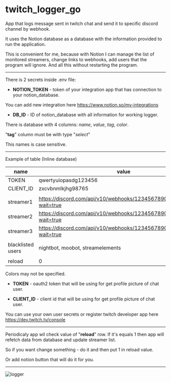 # twitch_logger_go

App that logs message sent in twitch chat and send it to specific discord channel by webhook.

It uses the Notion database as a database with the information provided to run the application.

This is convenient for me, because with Notion I can manage the list of monitored streamers, change links to webhooks, add users that the program will ignore.
And all this without restarting the program.

---

There is 2 secrets inside .env file:

- **NOTION_TOKEN** - token of your integration app that has connection to your notion_database.

You can add new integration here https://www.notion.so/my-integrations

- **DB_ID** - ID of notion_database with all information for working logger.

There is database with 4 columns: _name_, _value_, _tag_, _color_.

"**tag**" column must be with type "_select_"

This names is case sensitive.

---

Example of table (Inline database)

| **name**          | **value**                                                              | **tag**   | **color** |
| ----------------- | ---------------------------------------------------------------------- | --------- | --------- |
| TOKEN             | qwertyuiopasdg123456                                                   | secret    |           |
| CLIENT_ID         | zxcvbnmlkjhg98765                                                      | secret    |           |
|                   |                                                                        |           |           |
| streamer1         | https://discord.com/api/v10/webhooks/1234567890/qwerty123456?wait=true | user      | #26FACF   |
| streamer2         | https://discord.com/api/v10/webhooks/1234567890/qwerty123456?wait=true | user      | #FA4000   |
| streamer3         | https://discord.com/api/v10/webhooks/1234567890/qwerty123456?wait=true | user      | #2C7DFA   |
|                   |                                                                        |           |           |
| blacklisted users | nightbot, moobot, streamelements                                       | blacklist |           |
|                   |                                                                        |           |           |
| reload            | 0                                                                      | reload    |           |

Colors may not be specified.

- **TOKEN** - oauth2 token that will be using for get profile picture of chat user.

- **CLIENT_ID** - client id that will be using for get profile picture of chat user.

You can use your own user secrets or register twitch developer app here https://dev.twitch.tv/console

---

Periodicaly app wil check value of "**reload**" row. If it's equals 1 then app will refetch data from database and update streamer list.

So if you want change something - do it and then put 1 in reload value.

Or add notion button that will do it for you.

---

![logger](https://github.com/pikarda/twitch_logger_go/assets/25252682/1fa76b0d-8c5c-4222-9c22-5c3f2bb6fc79)


